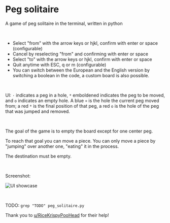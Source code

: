 # Peg solitaire
A game of peg solitaire in the terminal, written in python

<br>

- Select "from" with the arrow keys or hjkl, confirm with enter or space (configurable)
- Cancel by reselecting "from" and confirming with enter or space
- Select "to" with the arrow keys or hjkl, confirm with enter or space
- Quit anytime with ESC, q or m (configurable)
- You can switch between the European and the English version by switching a boolean in the code, a custom board is also possible.

<br>

UI: `·` indicates a peg in a hole, `*` emboldened indicates the peg to be moved,
and `o` indicates an empty hole. A blue `¤` is the hole the current peg moved from;
a red `*` is the final position of that peg, a red `o` is the hole of the peg that was jumped and removed.

<br>

The goal of the game is to empty the board except for one center peg.

To reach that goal you can move a piece. You can only move a piece by "jumping"
over another one, "eating" it in the process. 

The destination must be empty.

<br>

Screenshot:

![UI showcase](https://gist.github.com/anakojm/f6ef6eba4160d95a59cfa3d500244051/raw/33848f36bfda2865ddaf2a5af69d1eac6794bfa6/showcase.png)

<br>

TODO: `grep "TODO" peg_solitaire.py`

Thank you to [u/RiceKrispyPooHead](https://www.reddit.com/user/RiceKrispyPooHead/) for their help!
